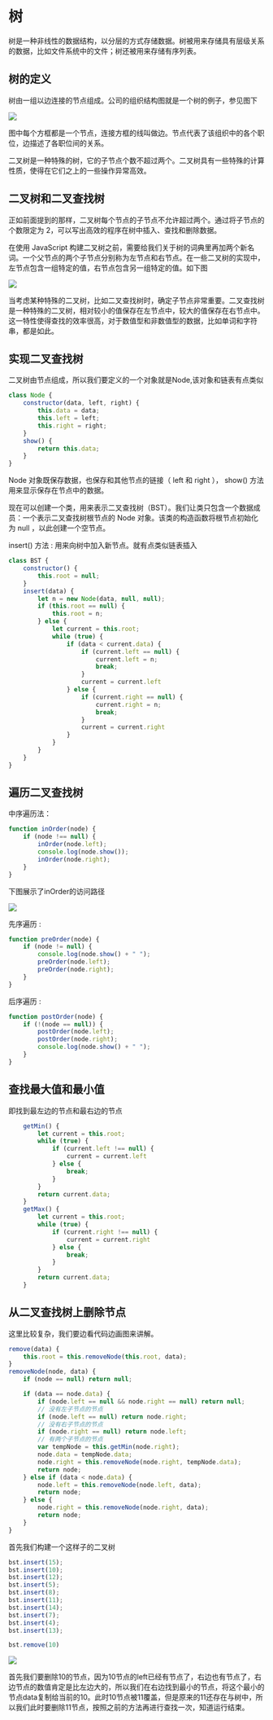# 树

树是一种非线性的数据结构，以分层的方式存储数据。树被用来存储具有层级关系的数据，比如文件系统中的文件；树还被用来存储有序列表。

## 树的定义

树由一组以边连接的节点组成。公司的组织结构图就是一个树的例子，参见图下

![](https://upload-images.jianshu.io/upload_images/8812203-27731ac2f1c27a98.pngimageMogr2/auto-orient/strip%7CimageView2/2/w/1240)

图中每个方框都是一个节点，连接方框的线叫做边。节点代表了该组织中的各个职位，边描述了各职位间的关系。

二叉树是一种特殊的树，它的子节点个数不超过两个。二叉树具有一些特殊的计算性质，使得在它们之上的一些操作异常高效。

## 二叉树和二叉查找树

正如前面提到的那样，二叉树每个节点的子节点不允许超过两个。通过将子节点的个数限定为 2，可以写出高效的程序在树中插入、查找和删除数据。

在使用 JavaScript 构建二叉树之前，需要给我们关于树的词典里再加两个新名词。一个父节点的两个子节点分别称为左节点和右节点。在一些二叉树的实现中，左节点包含一组特定的值，右节点包含另一组特定的值。如下图

![](https://upload-images.jianshu.io/upload_images/8812203-ceb263a2594d79b4.pngimageMogr2/auto-orient/strip%7CimageView2/2/w/1240)


当考虑某种特殊的二叉树，比如二叉查找树时，确定子节点非常重要。二叉查找树是一种特殊的二叉树，相对较小的值保存在左节点中，较大的值保存在右节点中。这一特性使得查找的效率很高，对于数值型和非数值型的数据，比如单词和字符串，都是如此。

## 实现二叉查找树

二叉树由节点组成，所以我们要定义的一个对象就是Node,该对象和链表有点类似

```js
class Node {
    constructor(data, left, right) {
        this.data = data;
        this.left = left;
        this.right = right;
    }
    show() {
        return this.data;
    }
}
```

Node 对象既保存数据，也保存和其他节点的链接（ left 和 right ）， show() 方法用来显示保存在节点中的数据。

现在可以创建一个类，用来表示二叉查找树（BST）。我们让类只包含一个数据成员：一个表示二叉查找树根节点的 Node 对象。该类的构造函数将根节点初始化为 null ，以此创建一个空节点。

insert() 方法  : 用来向树中加入新节点。就有点类似链表插入

```js
class BST {
    constructor() {
        this.root = null;
    }
    insert(data) {
        let n = new Node(data, null, null);
        if (this.root == null) {
            this.root = n;
        } else {
            let current = this.root;
            while (true) {
                if (data < current.data) {
                    if (current.left == null) {
                        current.left = n;
                        break;
                    }
                    current = current.left
                } else {
                    if (current.right == null) {
                        current.right = n;
                        break;
                    }
                    current = current.right
                }
            }
        }
    }
}

```

## 遍历二叉查找树

中序遍历法：

```js
function inOrder(node) {
    if (node !== null) {
        inOrder(node.left);
        console.log(node.show());
        inOrder(node.right);
    }
}
```

下图展示了inOrder的访问路径

![](https://upload-images.jianshu.io/upload_images/8812203-7fba19f65352a479.png?imageMogr2/auto-orient/strip%7CimageView2/2/w/1240)



先序遍历 : 

```js
function preOrder(node) {
    if (node != null) {
        console.log(node.show() + " ");
        preOrder(node.left);
        preOrder(node.right);
    }
}
```

后序遍历 : 

```js
function postOrder(node) {
    if (!(node == null)) {
        postOrder(node.left);
        postOrder(node.right);
        console.log(node.show() + " ");
    }
}
```

## 查找最大值和最小值

即找到最左边的节点和最右边的节点

```js
    getMin() {
        let current = this.root;
        while (true) {
            if (current.left !== null) {
                current = current.left
            } else {
                break;
            }
        }
        return current.data;
    }
    getMax() {
        let current = this.root;
        while (true) {
            if (current.right !== null) {
                current = current.right
            } else {
                break;
            }
        }
        return current.data;
    }
```

## 从二叉查找树上删除节点

这里比较复杂，我们要边看代码边画图来讲解。

```js
remove(data) {
    this.root = this.removeNode(this.root, data);
}
removeNode(node, data) {
    if (node == null) return null;

    if (data == node.data) {
        if (node.left == null && node.right == null) return null;
        // 没有左子节点的节点
        if (node.left == null) return node.right;
        // 没有右子节点的节点
        if (node.right == null) return node.left;
        // 有两个子节点的节点
        var tempNode = this.getMin(node.right);
        node.data = tempNode.data;
        node.right = this.removeNode(node.right, tempNode.data);
        return node;
    } else if (data < node.data) {
        node.left = this.removeNode(node.left, data);
        return node;
    } else {
        node.right = this.removeNode(node.right, data);
        return node;
    }
}
```

首先我们构建一个这样子的二叉树

```js
bst.insert(15);
bst.insert(10);
bst.insert(12);
bst.insert(5);
bst.insert(8);
bst.insert(11);
bst.insert(14);
bst.insert(7);
bst.insert(4);
bst.insert(13);

bst.remove(10)
```
![](https://upload-images.jianshu.io/upload_images/8812203-4b4ed14a494cc1c1.png?imageMogr2/auto-orient/strip%7CimageView2/2/w/1240)

首先我们要删除10的节点，因为10节点的left已经有节点了，右边也有节点了，右边节点的数值肯定是比左边大的，所以我们在右边找到最小的节点，将这个最小的节点data复制给当前的10。此时10节点被11覆盖，但是原来的11还存在与树中，所以我们此时要删除11节点，按照之前的方法再进行查找一次，知道运行结束。

